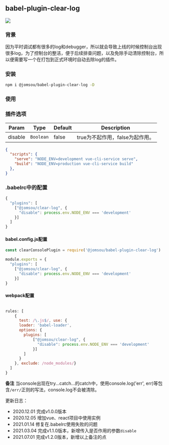 ## babel-plugin-clear-log
![](https://img.shields.io/badge/version-1.2.0-orange)
### 背景
因为平时调试都有很多的log和debugger，所以就会导致上线的时候控制台出现很多log，为了控制台的整洁，便于后续排查问题，以及免除手动清除控制台，所以便需要写一个在打包到正式环境时自动去除log的插件。

### 安装
```bash
npm i @jomsou/babel-plugin-clear-log -D
```
### 使用

### 插件选项

| Param | Type | Default | Description |
| --- | --- | --- | --- |
| disable | <code>Boolean</code> | false | true为不起作用，false为起作用。 |


```json
{
  "scripts": {
    "serve": "NODE_ENV=development vue-cli-service serve",
    "build": "NODE_ENV=production vue-cli-service build"
  },
}

```

### .babelrc中的配置
```js
{
  "plugins": [
    ["@jomsou/clear-log", {
      "disable": process.env.NODE_ENV === 'development'
    }]
  ]
}
```
#### babel.config.js配置
```js
const clearConsolePlugin = require('@jomsou/babel-plugin-clear-log')

module.exports = {
  "plugins": [
    ["@jomsou/clear-log", {
      "disable": process.env.NODE_ENV === 'development'
    }]
}
```

#### webpack配置
```js

rules: [
    {
      test: /\.js$/, use: {
      loader: 'babel-loader',
      options: {
        plugins: [
            ["@jomsou/clear-log", {
              "disable": process.env.NODE_ENV === 'development'
            }]
        ]
      }
    }, exclude: /node_modules/}
  ]
}
```
**备注**
当console出现在try...catch...的catch中，使用console.log('err', err)等包含`/err/`正则的写法，console.log不会被清除。

更新日志：

- 2020.12.01 完成v1.0.0版本
- 2020.12.05 增加vue、react项目中使用实例
- 2021.01.14 修复在.babelrc使用失败的问题
- 2021.03.04 完成v1.1.0版本，新增传入是否作用的参数`disable`
- 2021.07.01 完成v1.2.0版本，新增以上备注的点
